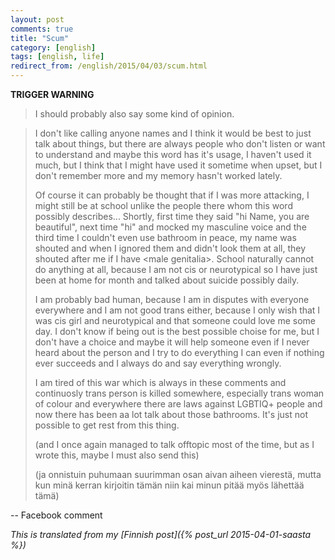 ```yaml
---
layout: post
comments: true
title: "Scum"
category: [english]
tags: [english, life]
redirect_from: /english/2015/04/03/scum.html
---
```


**TRIGGER WARNING**

> I should probably also say some kind of opinion.

> I don't like calling anyone names and I think it would be best to just
> talk about things, but there are always people who don't listen or
> want to understand and maybe this word has it's usage, I haven't used it
> much, but I think that I might have used it sometime when upset, but
> I don't remember more and my memory hasn't worked lately.
>
> Of course it can probably be thought that if I was more attacking,
> I might still be at school unlike the people there whom this word
> possibly describes... Shortly, first time they said "hi Name, you are
> beautiful", next time "hi" and mocked my masculine voice and the third
> time I couldn't even use bathroom in peace, my name was shouted and
> when I ignored them and didn't look them at all, they shouted after me
> if I have \<male genitalia\>. School naturally cannot do anything at
> all, because I am not cis or neurotypical so I have just been at home
> for month and talked about suicide possibly daily.
>
> I am probably bad human, because I am in disputes with everyone
> everywhere and I am not good trans either, because I only wish that I
> was cis girl and neurotypical and that someone could love me some day. I
> don't know if being out is the best possible choise for me, but I don't
> have a choice and maybe it will help someone even if I never heard about
> the person and I try to do everything I can even if nothing ever succeeds
> and I always do and say everything wrongly.
>
> I am tired of this war which is always in these comments and continuosly
> trans person is killed somewhere, especially trans woman of colour
> and everywhere there are laws against LGBTIQ+ people and now there has
> been aa lot talk about those bathrooms. It's just not possible to get
> rest from this thing.
>
> (and I once again managed to talk offtopic most of the time, but as I
> wrote this, maybe I must also send this)
>
> (ja onnistuin puhumaan suurimman osan aivan aiheen vierestä, mutta kun 
> minä kerran kirjoitin tämän niin kai minun pitää myös lähettää tämä)

-- Facebook comment

*This is translated from my [Finnish post]({% post_url 2015-04-01-saasta %})*
